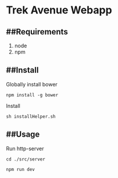 Trek Avenue Webapp
==================

##Requirements
------------
1. node
2. npm

##Install
-------
Globally install bower

`npm install -g bower`

Install

`sh installHelper.sh`

##Usage
------
Run http-server

`cd ./src/server`

`npm run dev`

